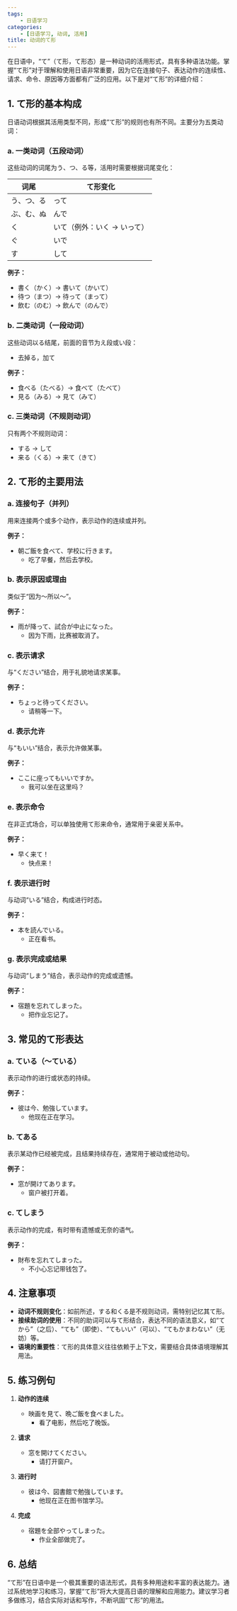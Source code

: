 ```yaml
---
tags:
    - 日语学习
categories:
    - [日语学习, 动词, 活用]
title: 动词的て形
---
```


在日语中，“て”（て形，て形态）是一种动词的活用形式，具有多种语法功能。掌握“て形”对于理解和使用日语非常重要，因为它在连接句子、表达动作的连续性、请求、命令、原因等方面都有广泛的应用。以下是对“て形”的详细介绍：

## 1. **て形的基本构成**

日语动词根据其活用类型不同，形成“て形”的规则也有所不同。主要分为五类动词：

### a. **一类动词（五段动词）**

这些动词的词尾为う、つ、る等，活用时需要根据词尾变化：

| 词尾       | て形变化                    |
| ---------- | --------------------------- |
| う、つ、る | って                        |
| ぶ、む、ぬ | んで                        |
| く         | いて（例外：いく → いって） |
| ぐ         | いで                        |
| す         | して                        |

**例子：**

-   書く（かく）→ 書いて（かいて）
-   待つ（まつ）→ 待って（まって）
-   飲む（のむ）→ 飲んで（のんで）

### b. **二类动词（一段动词）**

这些动词以る结尾，前面的音节为え段或い段：

-   去掉る，加て

**例子：**

-   食べる（たべる）→ 食べて（たべて）
-   見る（みる）→ 見て（みて）

### c. **三类动词（不规则动词）**

只有两个不规则动词：

-   する → して
-   来る（くる）→ 来て（きて）

## 2. **て形的主要用法**

### a. **连接句子（并列）**

用来连接两个或多个动作，表示动作的连续或并列。

**例子：**

-   朝ご飯を食べて、学校に行きます。
    -   吃了早餐，然后去学校。

### b. **表示原因或理由**

类似于“因为～所以～”。

**例子：**

-   雨が降って、試合が中止になった。
    -   因为下雨，比赛被取消了。

### c. **表示请求**

与“ください”结合，用于礼貌地请求某事。

**例子：**

-   ちょっと待ってください。
    -   请稍等一下。

### d. **表示允许**

与“もいい”结合，表示允许做某事。

**例子：**

-   ここに座ってもいいですか。
    -   我可以坐在这里吗？

### e. **表示命令**

在非正式场合，可以单独使用て形来命令，通常用于亲密关系中。

**例子：**

-   早く来て！
    -   快点来！

### f. **表示进行时**

与动词“いる”结合，构成进行时态。

**例子：**

-   本を読んでいる。
    -   正在看书。

### g. **表示完成或结果**

与动词“しまう”结合，表示动作的完成或遗憾。

**例子：**

-   宿題を忘れてしまった。
    -   把作业忘记了。

## 3. **常见的て形表达**

### a. **ている（～ている）**

表示动作的进行或状态的持续。

**例子：**

-   彼は今、勉強しています。
    -   他现在正在学习。

### b. **てある**

表示某动作已经被完成，且结果持续存在，通常用于被动或他动句。

**例子：**

-   窓が開けてあります。
    -   窗户被打开着。

### c. **てしまう**

表示动作的完成，有时带有遗憾或无奈的语气。

**例子：**

-   財布を忘れてしまった。
    -   不小心忘记带钱包了。

## 4. **注意事项**

-   **动词不规则变化**：如前所述，する和くる是不规则动词，需特别记忆其て形。
-   **接续助词的使用**：不同的助词可以与て形结合，表达不同的语法意义，如“てから”（之后）、“ても”（即使）、“てもいい”（可以）、“てもかまわない”（无妨）等。
-   **语境的重要性**：て形的具体意义往往依赖于上下文，需要结合具体语境理解其用法。

## 5. **练习例句**

1. **动作的连续**

    - 映画を見て、晩ご飯を食べました。
        - 看了电影，然后吃了晚饭。

2. **请求**

    - 窓を開けてください。
        - 请打开窗户。

3. **进行时**

    - 彼は今、図書館で勉強しています。
        - 他现在正在图书馆学习。

4. **完成**
    - 宿題を全部やってしまった。
        - 作业全部做完了。

## 6. **总结**

“て形”在日语中是一个极其重要的语法形式，具有多种用途和丰富的表达能力。通过系统地学习和练习，掌握“て形”将大大提高日语的理解和应用能力。建议学习者多做练习，结合实际对话和写作，不断巩固“て形”的用法。
